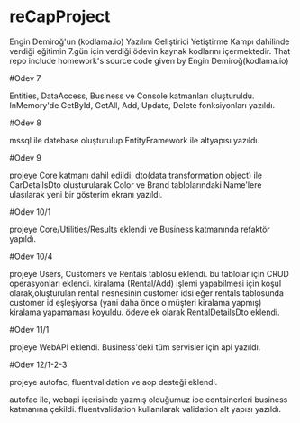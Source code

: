 # reCapProject
Engin Demiroğ'un (kodlama.io) Yazılım Geliştirici Yetiştirme Kampı dahilinde verdiği eğitimin 7.gün için verdiği ödevin kaynak kodlarını içermektedir. That repo include homework's source code given by Engin Demiroğ(kodlama.io)

#Odev 7

Entities, DataAccess, Business ve Console katmanları oluşturuldu.
InMemory'de GetById, GetAll, Add, Update, Delete fonksiyonları yazıldı.

#Odev 8

mssql ile datebase oluşturulup EntityFramework ile altyapısı yazıldı.

#Odev 9

projeye Core katmanı dahil edildi.
dto(data transformation object) ile CarDetailsDto oluşturularak Color ve Brand tablolarındaki Name'lere ulaşılarak yeni bir gösterim ekranı yazıldı.

#Odev 10/1

projeye Core/Utilities/Results eklendi ve Business katmanında refaktör yapıldı.

#Odev 10/4

projeye Users, Customers ve Rentals tablosu eklendi. bu tablolar için CRUD operasyonları eklendi. kiralama (Rental/Add) işlemi yapabilmesi için koşul olarak,oluşturulan rental nesnesinin customer idsi eğer rentals tablosunda customer id eşleşiyorsa (yani daha önce o müşteri kiralama yapmış) kiralama yapamaması koyuldu. ödeve ek olarak RentalDetailsDto eklendi.

#Odev 11/1

projeye WebAPI eklendi. Business'deki tüm servisler için api yazıldı.

#Odev 12/1-2-3

projeye autofac, fluentvalidation ve aop desteği eklendi.

autofac ile, webapi içerisinde yazmış olduğumuz ioc containerleri business katmanına çekildi.
fluentvalidation kullanılarak validation alt yapısı yazıldı.
